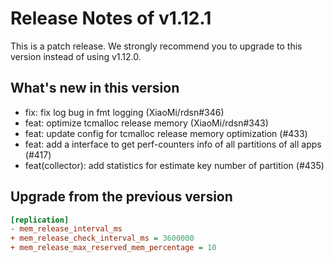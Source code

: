 
# Release Notes of v1.12.1

This is a patch release. We strongly recommend you to upgrade to this version instead of using v1.12.0.

## What's new in this version

- fix: fix log bug in fmt logging (XiaoMi/rdsn#346)
- feat: optimize tcmalloc release memory (XiaoMi/rdsn#343)
- feat: update config for tcmalloc release memory optimization (#433)
- feat: add a interface to get perf-counters info of all partitions of all apps (#417)
- feat(collector): add statistics for estimate key number of partition (#435)

## Upgrade from the previous version

```ini
[replication]
- mem_release_interval_ms
+ mem_release_check_interval_ms = 3600000
+ mem_release_max_reserved_mem_percentage = 10
```
